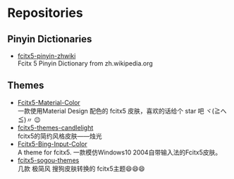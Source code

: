 # Repositories

## Pinyin Dictionaries

- [fcitx5-pinyin-zhwiki](https://github.com/felixonmars/fcitx5-pinyin-zhwiki)
  <br/>Fcitx 5 Pinyin Dictionary from zh.wikipedia.org

## Themes

- [Fcitx5-Material-Color](https://github.com/hosxy/Fcitx5-Material-Color) 
  <br/>一款使用Material Design 配色的 fcitx5 皮肤，喜欢的话给个 star 吧 ヾ(≧へ≦)〃 😉
- [fcitx5-themes-candlelight](https://github.com/thep0y/fcitx5-themes-candlelight)
  <br/>fcitx5的简约风格皮肤——烛光
- [Fcitx5-Bing-Input-Color](https://github.com/skykeyjoker/Fcitx5-Bing-Input-Color)
  <br/>A theme for fcitx5. 一款模仿Windows10 2004自带输入法的Fcitx5皮肤。
- [fcitx5-sogou-themes](https://github.com/sxqsfun/fcitx5-sogou-themes)
  <br/>几款 极简风 搜狗皮肤转换的 fcitx5主题😄️😄️😄️

